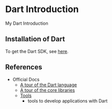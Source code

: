 # Dart Introduction

My Dart Introduction

## Installation of Dart

To get the Dart SDK, see [here](https://dart.dev/get-dart).

## References

- Official Docs
  - [A tour of the Dart language](https://dart.dev/guides/language/language-tour)
  - [A tour of the core libraries](https://dart.dev/guides/libraries/library-tour)
  - [Tools](https://dart.dev/tools)
    - tools to develop applications with Dart
